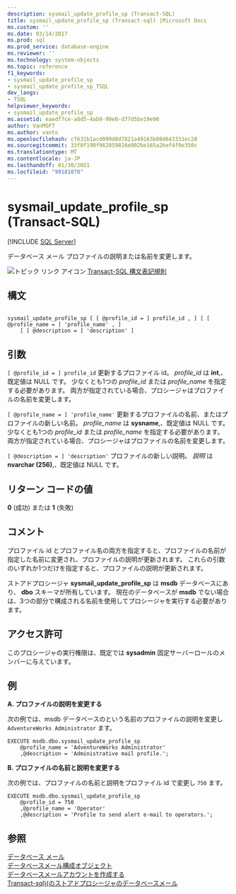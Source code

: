 ```yaml
---
description: sysmail_update_profile_sp (Transact-SQL)
title: sysmail_update_profile_sp (Transact-sql) |Microsoft Docs
ms.custom: ''
ms.date: 03/14/2017
ms.prod: sql
ms.prod_service: database-engine
ms.reviewer: ''
ms.technology: system-objects
ms.topic: reference
f1_keywords:
- sysmail_update_profile_sp
- sysmail_update_profile_sp_TSQL
dev_langs:
- TSQL
helpviewer_keywords:
- sysmail_update_profile_sp
ms.assetid: eaedf7ce-a8d5-4ab9-99e0-d77d5be19e90
author: VanMSFT
ms.author: vanto
ms.openlocfilehash: cf631b1acd099d8d7821a49163b80d643331ec28
ms.sourcegitcommit: 33f0f190f962059826e002be165a2bef4f9e350c
ms.translationtype: MT
ms.contentlocale: ja-JP
ms.lasthandoff: 01/30/2021
ms.locfileid: "99181878"
---
```

# <a name="sysmail_update_profile_sp-transact-sql"></a>sysmail_update_profile_sp (Transact-SQL)
[!INCLUDE [SQL Server](../../includes/applies-to-version/sqlserver.md)]

  データベース メール プロファイルの説明または名前を変更します。  
  
 ![トピック リンク アイコン](../../database-engine/configure-windows/media/topic-link.gif "トピック リンク アイコン") [Transact-SQL 構文表記規則](../../t-sql/language-elements/transact-sql-syntax-conventions-transact-sql.md)  
  
## <a name="syntax"></a>構文  
  
```  
  
sysmail_update_profile_sp [ [ @profile_id = ] profile_id , ] [ [ @profile_name = ] 'profile_name' , ]  
    [ [ @description = ] 'description' ]  
```  
  
## <a name="arguments"></a>引数  
`[ @profile_id = ] profile_id` 更新するプロファイル id。 *profile_id* は **int**,、既定値は NULL です。 少なくとも1つの *profile_id* または *profile_name* を指定する必要があります。 両方が指定されている場合、プロシージャはプロファイルの名前を変更します。  
  
`[ @profile_name = ] 'profile_name'` 更新するプロファイルの名前、またはプロファイルの新しい名前。 *profile_name* は **sysname**,、既定値は NULL です。 少なくとも1つの *profile_id* または *profile_name* を指定する必要があります。 両方が指定されている場合、プロシージャはプロファイルの名前を変更します。  
  
`[ @description = ] 'description'` プロファイルの新しい説明。 *説明* は **nvarchar (256)**,、既定値は NULL です。  
  
## <a name="return-code-values"></a>リターン コードの値  
 **0** (成功) または **1** (失敗)  
  
## <a name="remarks"></a>コメント  
 プロファイル id とプロファイル名の両方を指定すると、プロファイルの名前が指定した名前に変更され、プロファイルの説明が更新されます。 これらの引数のいずれか1つだけを指定すると、プロファイルの説明が更新されます。  
  
 ストアドプロシージャ **sysmail_update_profile_sp** は **msdb** データベースにあり、 **dbo** スキーマが所有しています。 現在のデータベースが **msdb** でない場合は、3つの部分で構成される名前を使用してプロシージャを実行する必要があります。  
  
## <a name="permissions"></a>アクセス許可  
 このプロシージャの実行権限は、既定では **sysadmin** 固定サーバーロールのメンバーに与えています。  
  
## <a name="examples"></a>例  
 **A. プロファイルの説明を変更する**  
  
 次の例では、msdb データベースのという名前のプロファイルの説明を変更し `AdventureWorks Administrator` ます。   
  
```  
EXECUTE msdb.dbo.sysmail_update_profile_sp  
    @profile_name = 'AdventureWorks Administrator'  
    ,@description = 'Administrative mail profile.';  
```  
  
 **B. プロファイルの名前と説明を変更する**  
  
 次の例では、プロファイルの名前と説明をプロファイル id で変更し `750` ます。  
  
```  
EXECUTE msdb.dbo.sysmail_update_profile_sp  
    @profile_id = 750  
    ,@profile_name = 'Operator'  
    ,@description = 'Profile to send alert e-mail to operators.';  
```  
  
## <a name="see-also"></a>参照  
 [データベース メール](../../relational-databases/database-mail/database-mail.md)   
 [データベースメール構成オブジェクト](../../relational-databases/database-mail/database-mail-configuration-objects.md)   
 [データベースメールアカウントを作成する](../../relational-databases/database-mail/create-a-database-mail-account.md)   
 [Transact-sql&#41;&#40;のストアドプロシージャのデータベースメール ](../../relational-databases/system-stored-procedures/database-mail-stored-procedures-transact-sql.md)  
  
  
